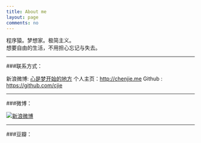 ```yaml
---
title: About me
layout: page
comments: no
---
```


程序猿。梦想家。极简主义。  
想要自由的生活，不用担心忘记与失去。

----

###联系方式：        
    
新浪微博: [心是梦开始的地方](http://weibo.com/u/1673924241)	
个人主页：<http://chenjie.me> 
Github : <https://github.com/cjie>    

----

###微博：  

[![新浪微博](http://service.t.sina.com.cn/widget/qmd/1673924241/1bf42c7d/1.png)](http://weibo.com/u/1673924241?s=6uyXnP)

----

###豆瓣： 

<div align="center" >
<script type="text/javascript" src="http://www.douban.com/service/badge/mydreamly/?show=collection&amp;select=random&amp;n=8&amp;columns=4&amp;hidelogo=yes" ></script>
</div>


